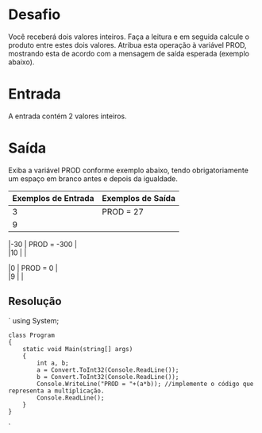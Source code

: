 # Desafio
Você receberá dois valores inteiros. Faça a leitura e em seguida calcule o produto entre estes dois valores. Atribua esta operação à variável PROD, mostrando esta de acordo com a mensagem de saída esperada (exemplo abaixo).   

# Entrada
A entrada contém 2 valores inteiros.

# Saída
Exiba a variável PROD conforme exemplo abaixo, tendo obrigatoriamente um espaço em branco antes e depois da igualdade.

| Exemplos de Entrada | Exemplos de Saída |
| ------------------- | ------------------|
|3                    |  PROD = 27        |
|9                    |                   |

|-30                  |  PROD = -300      |           
|10                   |                   |

|0                    |  PROD = 0         |           
|9                    |                   |


## Resolução

`
using System;

    class Program
    {
        static void Main(string[] args)
        {
            int a, b;
            a = Convert.ToInt32(Console.ReadLine());
            b = Convert.ToInt32(Console.ReadLine());
            Console.WriteLine("PROD = "+(a*b)); //implemente o código que representa a multiplicação.
            Console.ReadLine();
        }
    }
`
 